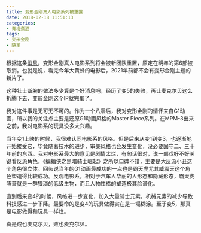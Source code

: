 ```yaml
---
title: 变形金刚真人电影系列被重置
date: 2018-02-18 11:51:13
categories:
- 青梅煮酒
tags:
- 变形金刚
- 随笔
---
```

根据这条[消息](http://news.tfw2005.com/2018/02/16/transformers-cinematic-universe-current-movie-series-rebooted-358641)，变形金刚真人电影系列将会被新团队重置，原定在明年的第6部被取消。也就是说，看完今年大黄蜂的电影后，2021年前都不会有变形金刚主题的新片了。

这种壮士断腕的做法多少算是个好消息吧，经历了变5的失败，再让麦克尔贝这么折腾下去，变形金刚这个IP就完蛋了。

我对这件事是无可无不可的。作为一个八零后，我对变形金刚的情怀来自G1动画，所以我的关注点主要是还原G1动画风格的Master Piece系列。在MPM-3出来之前，我对电影系的玩具没多大兴趣。

当年变1上映的时候，我很难认同电影系的风格。但是后来从变1到变3，也逐渐地开始接受它，毕竟随著技术的进步，审美风格也会发生变化，没必要固守二、三十年前的东西。我对电影系最大的意见是剧情太烂，有句话很对，说一部戏好不好关键看反派角色，《蝙蝠侠之黑暗骑士崛起》之所以口碑不错，主要是大反派小丑这个角色很立体。回头说当年的G1动画最成功的一点也是霸天虎尤其威震天这个角色塑造得比较成功。反观电影系，相对于汽车人华丽的人形态和隐藏形态，霸天虎阵营就是一群猥琐的低级生物，而且人物性格的塑造极其脸谱化。

直到后来变4的时候，风格进一步变化，加入大量骑士元素，机械元素的减少导致科技感进一步下降。最要命的是变4的玩具做得实在是一塌糊涂。至于变5，那真是电影做得和玩具一样烂。

真是成也麦克尔贝，败也麦克尔贝。


